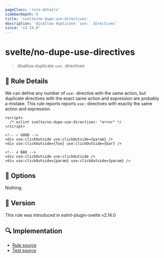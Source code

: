 ```yaml
---
pageClass: 'rule-details'
sidebarDepth: 0
title: 'svelte/no-dupe-use-directives'
description: 'disallow duplicate `use:` directives'
since: 'v2.14.0'
---
```


# svelte/no-dupe-use-directives

> disallow duplicate `use:` directives

## :book: Rule Details

We can define any number of `use:` directive with the same action, but duplicate directives with the exact same action and expression are probably a mistake.
This rule reports reports `use:` directives with exactly the same action and expression.

<ESLintCodeBlock>

<!--eslint-skip-->

```svelte
<script>
  /* eslint svelte/no-dupe-use-directives: "error" */
</script>

<!-- ✓ GOOD -->
<div use:clickOutside use:clickOutside={param} />
<div use:clickOutside={foo} use:clickOutside={bar} />

<!-- ✗ BAD -->
<div use:clickOutside use:clickOutside />
<div use:clickOutside={param} use:clickOutside={param} />
```

</ESLintCodeBlock>

## :wrench: Options

Nothing.

## :rocket: Version

This rule was introduced in eslint-plugin-svelte v2.14.0

## :mag: Implementation

- [Rule source](https://github.com/sveltejs/eslint-plugin-svelte/blob/main/packages/eslint-plugin-svelte/src/rules/no-dupe-use-directives.ts)
- [Test source](https://github.com/sveltejs/eslint-plugin-svelte/blob/main/packages/eslint-plugin-svelte/tests/src/rules/no-dupe-use-directives.ts)
